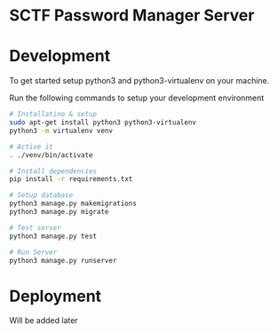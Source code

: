 # SCTF Password Manager Server

# Development
To get started setup python3 and python3-virtualenv on your machine.

Run the following commands to setup your development environment
```bash
# Installatino & setup
sudo apt-get install python3 python3-virtualenv
python3 -m virtualenv venv

# Active it
. ./venv/bin/activate

# Install dependencies
pip install -r requirements.txt

# Setup database
python3 manage.py makemigrations
python3 manage.py migrate

# Test server
python3 manage.py test

# Run Server
python3 manage.py runserver
```

# Deployment
Will be added later